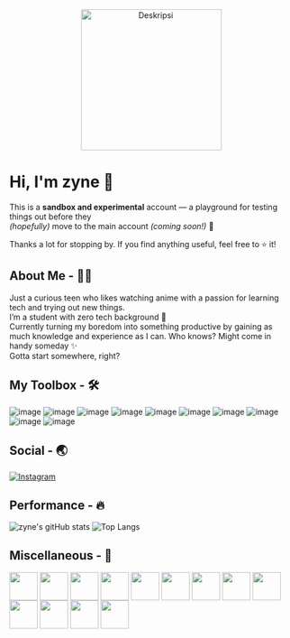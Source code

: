 <div align="center"> 
  <img src="https://media1.tenor.com/m/0Rct1fnwVZMAAAAd/suou-yuki-sister.gif" alt="Deskripsi" height="250px" align="center"  />
</div>

# **Hi, I'm zyne 👋**

This is a **sandbox and experimental** account — a playground for testing things out before they  
_(hopefully)_ move to the main account _(coming soon!)_ 🚀

Thanks a lot for stopping by. If you find anything useful, feel free to ⭐️ it!

## About Me - 🙋‍♂️
Just a curious teen who likes watching anime with a passion for learning tech and trying out new things.  
I’m a student with zero tech background 🗿  
Currently turning my boredom into something productive by gaining as much knowledge and experience as I can. Who knows? Might come in handy someday ✨  
Gotta start somewhere, right?

## My Toolbox - 🛠️
![image](https://img.shields.io/badge/HTML5-E34F26?style=for-the-badge&logo=html5&logoColor=white)
![image](https://img.shields.io/badge/CSS3-1572B6?style=for-the-badge&logo=css3&logoColor=white)
![image](https://img.shields.io/badge/JavaScript-323330?style=for-the-badge&logo=javascript&logoColor=F7DF1E)
![image](https://img.shields.io/badge/PHP-777BB4?style=for-the-badge&logo=php&logoColor=white)
![image](https://img.shields.io/badge/Laravel-FF2D20?style=for-the-badge&logo=laravel&logoColor=white)
![image](https://img.shields.io/badge/Python-FFD43B?style=for-the-badge&logo=python&logoColor=blue)
![image](https://img.shields.io/badge/NeoVim-%2357A143.svg?&style=for-the-badge&logo=neovim&logoColor=white)
![image](https://img.shields.io/badge/VSCode-0078D4?style=for-the-badge&logo=visual%20studio%20code&logoColor=white)
![image](https://img.shields.io/badge/Arch_Linux-1793D1?style=for-the-badge&logo=arch-linux&logoColor=white)
![image](https://img.shields.io/badge/Windows-0078D6?style=for-the-badge&logo=windows&logoColor=white)

## Social - 🌏
[![Instagram](https://img.shields.io/badge/Instagram-%234B4B4B.svg?style=for-the-badge&logo=Instagram&logoColor=white)](https://instagram.com/parikesitaji_)

## Performance - 🔥
![zyne's gitHub stats](https://github-readme-stats.vercel.app/api?username=zyne-24&show_icons=true&theme=tokyonight)
![Top Langs](https://github-readme-stats.vercel.app/api/top-langs/?username=zyne-24&layout=compact&theme=tokyonight)

## Miscellaneous - 🎲
<img src="https://media1.tenor.com/m/LiqhUEDmWcAAAAAd/cute.gif" width="50" style="vertical-align: middle;" />
<img src="https://media1.tenor.com/m/Kr6jKur1_DYAAAAC/cat.gif" width="50" style="vertical-align: middle;" />
<img src="https://media1.tenor.com/m/LiqhUEDmWcAAAAAd/cute.gif" width="50" style="vertical-align: middle;" />
<img src="https://media1.tenor.com/m/LiqhUEDmWcAAAAAd/cute.gif" width="50" style="vertical-align: middle;" />
<img src="https://media1.tenor.com/m/LiqhUEDmWcAAAAAd/cute.gif" width="50" style="vertical-align: middle;" />
<img src="https://media1.tenor.com/m/LiqhUEDmWcAAAAAd/cute.gif" width="50" style="vertical-align: middle;" />
<img src="https://media1.tenor.com/m/LiqhUEDmWcAAAAAd/cute.gif" width="50" style="vertical-align: middle;" />
<img src="https://media1.tenor.com/m/LiqhUEDmWcAAAAAd/cute.gif" width="50" style="vertical-align: middle;" />
<img src="https://media1.tenor.com/m/LiqhUEDmWcAAAAAd/cute.gif" width="50" style="vertical-align: middle;" />
<img src="https://media1.tenor.com/m/LiqhUEDmWcAAAAAd/cute.gif" width="50" style="vertical-align: middle;" />
<img src="https://media1.tenor.com/m/LiqhUEDmWcAAAAAd/cute.gif" width="50" style="vertical-align: middle;" />
<img src="https://media1.tenor.com/m/LiqhUEDmWcAAAAAd/cute.gif" width="50" style="vertical-align: middle;" />
<img src="https://media1.tenor.com/m/LiqhUEDmWcAAAAAd/cute.gif" width="50" style="vertical-align: middle;" />

<!--
gif :
https://i.pinimg.com/originals/49/1e/98/491e98a2c3e81f3efb34db8f9e4c62a8.gif : Kaneki Ken
https://i.pinimg.com/originals/dc/3e/cd/dc3ecdab0fa15f3bd29d1e20718648e6.gif : Anime Red Eye
https://media1.tenor.com/m/0Rct1fnwVZMAAAAd/suou-yuki-sister.gif : Wave Girl
https://media1.tenor.com/m/Ch4VFEjuI7IAAAAC/anime-boy.gif : Wave Men


<h2>About Me <img src="https://media1.tenor.com/m/srA65JjOBoAAAAAd/tian-lang-me.gif" width="30" style="vertical-align: middle;" /></h2>

-->
